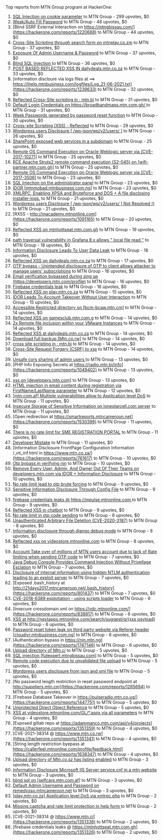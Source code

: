 Top reports from MTN Group program at HackerOne:

1. [ SQL Injection on cookie parameter](https://hackerone.com/reports/761304) to MTN Group - 299 upvotes, $0
2. [Weak/Auto Fill Password](https://hackerone.com/reports/817331) to MTN Group - 48 upvotes, $0
3. [Blind SSRF External Interaction on https://mtngbissau.com/](https://hackerone.com/reports/1220688) to MTN Group - 44 upvotes, $0
4. [Cross-Site Scripting through search form on mtnplay.co.zm](https://hackerone.com/reports/761573) to MTN Group - 37 upvotes, $0
5. [Exposure Of Admin Username & Password](https://hackerone.com/reports/1703733) to MTN Group - 37 upvotes, $0
6. [Blind SQL Injection ](https://hackerone.com/reports/1069531) to MTN Group - 36 upvotes, $0
7. [POST BASED REFLECTED XSS IN dailydeals.mtn.co.za](https://hackerone.com/reports/1451394) to MTN Group - 33 upvotes, $0
8. [information discloure via logs files at ==\> https://ihelp.mtnbusiness.com/logfiles/Log_21-06-2021.txt](https://hackerone.com/reports/1239633) to MTN Group - 32 upvotes, $0
9. [Reflected Cross-Site scripting in : mtn.bj](https://hackerone.com/reports/1264832) to MTN Group - 31 upvotes, $0
10. [Default Login Credentials on https://broadbandmaps.mtn.com.gh/ ](https://hackerone.com/reports/1297480) to MTN Group - 31 upvotes, $0
11. [Week Passwords generated by password reset function](https://hackerone.com/reports/765031) to MTN Group - 30 upvotes, $0
12. [Cross-site Scripting (XSS) - Reflected](https://hackerone.com/reports/1183336) to MTN Group - 29 upvotes, $0
13. [Wordpress users Disclosure [ /wp-json/wp/v2/users/ ]](https://hackerone.com/reports/1735586) to MTN Group - 26 upvotes, $0
14. [SharePoint exposed web services in a  subdomain](https://hackerone.com/reports/761158) to MTN Group - 25 upvotes, $0
15. [Remote OS Command Execution on Oracle Weblogic server via [CVE-2017-10271]](https://hackerone.com/reports/810755) to MTN Group - 25 upvotes, $0
16. [RCE Apache Struts2 remote command execution (S2-045) on [wifi-partner.mtn.com.gh]](https://hackerone.com/reports/1070532) to MTN Group - 25 upvotes, $0
17. [Remote OS Command Execution on Oracle Weblogic server via [CVE-2017-3506]](https://hackerone.com/reports/810778) to MTN Group - 23 upvotes, $0
18. [SQL Injection on the administrator panel](https://hackerone.com/reports/865436) to MTN Group - 23 upvotes, $0
19. [IDOR  [mtnmobad.mtnbusiness.com.ng]](https://hackerone.com/reports/1698006) to MTN Group - 23 upvotes, $0
20. [XMLRPC, Enabling XPSA and Bruteforce and DOS + A file disclosing installer-logs.](https://hackerone.com/reports/865875) to MTN Group - 21 upvotes, $0
21. [Wordpress users Disclosure [ /wp-json/wp/v2/users/ ]  Not Resolved () ](https://hackerone.com/reports/1784999) to MTN Group - 21 upvotes, $0
22. [RXSS - http://macademy.mtnonline.com](https://hackerone.com/reports/1091165) to MTN Group - 20 upvotes, $0
23. [Reflected XSS on mtnhottseat.mtn.com.gh](https://hackerone.com/reports/1069527) to MTN Group - 19 upvotes, $0
24. [path traversal vulnerability in Grafana 8.x allows " local file read "](https://hackerone.com/reports/1427086) to MTN Group - 18 upvotes, $0
25. [Information Disclosure Leads To User Data Leak](https://hackerone.com/reports/1541660) to MTN Group - 18 upvotes, $0
26. [Reflected XSS on dailydeals.mtn.co.za](https://hackerone.com/reports/1212235) to MTN Group - 17 upvotes, $0
27. [OTP bypass - Unintended disclosure of OTP to client allows attacker to manage users' subscriptions](https://hackerone.com/reports/777957) to MTN Group - 16 upvotes, $0
28. [Email verification bypassed during sing up (https://developers.mtn.com/profile)](https://hackerone.com/reports/1182016) to MTN Group - 16 upvotes, $0
29. [Firebase credentials leak](https://hackerone.com/reports/1691888) to MTN Group - 16 upvotes, $0
30. [Reflected XSS on play.mtn.co.za](https://hackerone.com/reports/1061199) to MTN Group - 15 upvotes, $0
31. [IDOR Leads To Account Takeover Without User Interaction](https://hackerone.com/reports/1272478) to MTN Group - 15 upvotes, $0
32. [Accessible Restricted directory on [bcm-bcaw.mtn.cm]](https://hackerone.com/reports/789388) to MTN Group - 14 upvotes, $0
33. [Reflected XSS on gamesclub.mtn.com.g](https://hackerone.com/reports/1069528) to MTN Group - 14 upvotes, $0
34. [2x Remote file inclusion within your VMware Instances](https://hackerone.com/reports/1069105) to MTN Group - 14 upvotes, $0
35. [Reflected XSS at dailydeals.mtn.co.za](https://hackerone.com/reports/1210921) to MTN Group - 14 upvotes, $0
36. [Download full backup  [Mtn.co.rw]](https://hackerone.com/reports/1516520) to MTN Group - 14 upvotes, $0
37. [cross site scripting in : mtn.bj](https://hackerone.com/reports/1264834) to MTN Group - 14 upvotes, $0
38. [Cross-Site Request Forgery (CSRF) to xss](https://hackerone.com/reports/1183241) to MTN Group - 14 upvotes, $0
39. [Unsafe cors sharing of admin users ](https://hackerone.com/reports/772744) to MTN Group - 13 upvotes, $0
40. [PHP Info Exposing Secrets at https://radio.mtn.bj/info](https://hackerone.com/reports/1049402) to MTN Group - 13 upvotes, $0
41. [xss on [developers.mtn.com]](https://hackerone.com/reports/924851) to MTN Group - 13 upvotes, $0
42. [HTML injection in email content during registration via FirstName/LastName parameter](https://hackerone.com/reports/1256496) to MTN Group - 12 upvotes, $0
43. [[mtn.com.af] Multiple vulnerabilities allow to Application level DoS](https://hackerone.com/reports/946578) to MTN Group - 11 upvotes, $0
44. [Insecure Storage of Sensitive Information on lonestarcell.com server](https://hackerone.com/reports/1482830) to MTN Group - 11 upvotes, $0
45. [Open redirection at https://smartreports.mtncameroon.net](https://hackerone.com/reports/1530396) to MTN Group - 11 upvotes, $0
46. [There is no rate limit for SME REGISTRATION PORTAL](https://hackerone.com/reports/1305766) to MTN Group - 11 upvotes, $0
47. [Developer Mistake](https://hackerone.com/reports/1058135) to MTN Group - 11 upvotes, $0
48. [Information Disclosure FrontPage Configuration Information /_vti_inf.html in https://www.mtn.co.za/](https://hackerone.com/reports/761617) to MTN Group - 10 upvotes, $0
49. [Otp  bypass in verifying nin](https://hackerone.com/reports/1314172) to MTN Group - 10 upvotes, $0
50. [Remove Every User, Admin, And Owner Out Of Their Teams on developers.mtn.com via IDOR + Information Disclosure](https://hackerone.com/reports/1448550) to MTN Group - 10 upvotes, $0
51. [No rate limit lead to otp brute forcing](https://hackerone.com/reports/1060541) to MTN Group - 9 upvotes, $0
52. [Sensitive Information Disclosure Through Config File](https://hackerone.com/reports/1397788) to MTN Group - 9 upvotes, $0
53. [firebase credentials leaks @ https://mpulse.mtnonline.com ](https://hackerone.com/reports/1351329) to MTN Group - 9 upvotes, $0
54. [Reflected XSS in chatbot](https://hackerone.com/reports/1735622) to MTN Group - 9 upvotes, $0
55. [No rate limit in otp code sending](https://hackerone.com/reports/1060518) to MTN Group - 8 upvotes, $0
56. [Unauthenticated Arbitrary File Deletion (CVE-2020-3187)](https://hackerone.com/reports/1056611) to MTN Group - 8 upvotes, $0
57. [Information disclosure through django debug mode](https://hackerone.com/reports/1434276) to MTN Group - 8 upvotes, $0
58. [Reflected xss on videostore.mtnonline.com](https://hackerone.com/reports/1646248) to MTN Group - 8 upvotes, $0
59. [Account Take over of millions of  MTN users account due to lack of Rate limiting when sending OTP code](https://hackerone.com/reports/761000) to MTN Group - 7 upvotes, $0
60. [Java Debug Console Provides Command Injection Without Privellage Esclation](https://hackerone.com/reports/767482) to MTN Group - 7 upvotes, $0
61. [Disclosure of internal information using hidden NTLM authentication leading to an exploit server](https://hackerone.com/reports/853284) to MTN Group - 7 upvotes, $0
62. [Exposed .bash_history at http://21days2017.mtncameroon.net/.bash_history](https://hackerone.com/reports/801437) to MTN Group - 7 upvotes, $0
63. [CVE-2018-6389 exploitation - using scripts loader](https://hackerone.com/reports/925425) to MTN Group - 6 upvotes, $0
64. [Insecure crossdomain.xml on https://vdc.mtnonline.com/](https://hackerone.com/reports/838817) to MTN Group - 6 upvotes, $0
65. [XSS at http://nextapps.mtnonline.com/search/suggest/q/{xss payload}](https://hackerone.com/reports/1244722) to MTN Group - 6 upvotes, $0
66. [Password reset token leak on third party website via Referer header [cloudivr.mtnbusiness.com.ng]](https://hackerone.com/reports/1320242) to MTN Group - 6 upvotes, $0
67. [Authentication bypass in https://nin.mtn.ng](https://hackerone.com/reports/1747146) to MTN Group - 6 upvotes, $0
68. [Upload directory of Mtn.ci](https://hackerone.com/reports/762118) to MTN Group - 5 upvotes, $0
69. [SQL injection [futexpert.mtngbissau.com]](https://hackerone.com/reports/924855) to MTN Group - 5 upvotes, $0
70. [Remote code execution due to unvalidated file upload](https://hackerone.com/reports/1164452) to MTN Group - 5 upvotes, $0
71. [Wordpress users disclosure from json and xml file](https://hackerone.com/reports/1408589) to MTN Group - 5 upvotes, $0
72. [No password length restriction in reset password endpoint at http://suppliers.mtn.cm](https://hackerone.com/reports/1285694) to MTN Group - 5 upvotes, $0
73. [Firebase Database Takeover in https://pulseradio.mtn.co.ug/](https://hackerone.com/reports/1447751) to MTN Group - 5 upvotes, $0
74. [Unprotected Direct Object Reference](https://hackerone.com/reports/1536936) to MTN Group - 5 upvotes, $0
75. [XSS at videostore.mtnonline.com/GL/*.aspx via all parameters](https://hackerone.com/reports/1244731) to MTN Group - 4 upvotes, $0
76. [Exposed gitlab repo at https://adammanco.mtn.com/api/v4/projects](https://hackerone.com/reports/1351359) to MTN Group - 4 upvotes, $0
77. [CVE-2021-38314 @ https://www.mtn.co.rw](https://hackerone.com/reports/1351341) to MTN Group - 4 upvotes, $0
78. [String length restriction byepass at https://callerfeel.mtnonline.com/profile/feedback.html](https://hackerone.com/reports/1638347) to MTN Group - 4 upvotes, $0
79. [Upload directory of Mtn.co.sz has listing enabled](https://hackerone.com/reports/760484) to MTN Group - 3 upvotes, $0
80. [Information Disclosure Microsoft IIS Server service.cnf in a mtn website](https://hackerone.com/reports/767066) to MTN Group - 3 upvotes, $0
81. [blind sql on [selfcare.mtn.com.af]](https://hackerone.com/reports/925007) to MTN Group - 3 upvotes, $0
82. [Default Admin Username and Password on remedysso.mtncameroon.net](https://hackerone.com/reports/1397786) to MTN Group - 3 upvotes, $0
83. [[play.mtn.co.za] Application level DoS via xmlrpc.php](https://hackerone.com/reports/925519) to MTN Group - 2 upvotes, $0
84. [Missing captcha and rate limit protection in help form ](https://hackerone.com/reports/1165223) to MTN Group - 2 upvotes, $0
85. [CVE-2021-38314  @ https://www.mtn.ci](https://hackerone.com/reports/1351338) to MTN Group - 2 upvotes, $0
86. [firebase credentials leaks @ https://mtnhottseat.mtn.com.gh](https://hackerone.com/reports/1351326) to MTN Group - 2 upvotes, $0
